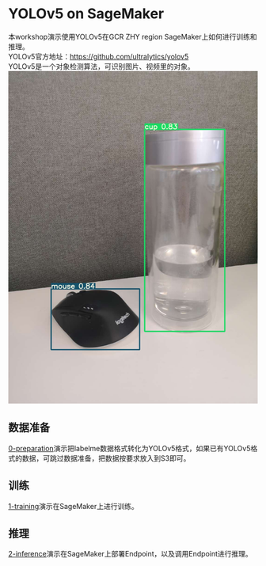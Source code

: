 # YOLOv5 on SageMaker
本workshop演示使用YOLOv5在GCR ZHY region SageMaker上如何进行训练和推理。  
YOLOv5官方地址：https://github.com/ultralytics/yolov5  
YOLOv5是一个对象检测算法，可识别图片、视频里的对象。
![检测例子](images/detection_example.jpg)
## 数据准备
[0-preparation](0-preparation)演示把labelme数据格式转化为YOLOv5格式，如果已有YOLOv5格式的数据，可跳过数据准备，把数据按要求放入到S3即可。
## 训练
[1-training](1-training)演示在SageMaker上进行训练。
## 推理
[2-inference](2-inference)演示在SageMaker上部署Endpoint，以及调用Endpoint进行推理。
